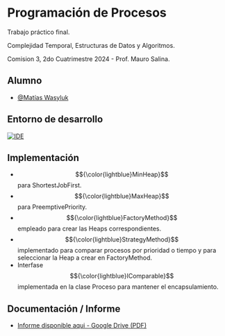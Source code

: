 
# Programación de Procesos

Trabajo práctico final.

Complejidad Temporal, Estructuras de Datos y Algoritmos.

Comision 3, 2do Cuatrimestre 2024 - Prof. Mauro Salina.




## Alumno

- [@Matías Wasyluk](https://www.github.com/wasyted)


## Entorno de desarrollo


[![IDE](https://img.shields.io/badge/IDE-SharpDevelop_5.1-blue
)](https://github.com/icsharpcode/SharpDevelop/)

## Implementación



- $${\color{lightblue}MinHeap}$$ para ShortestJobFirst.
- $${\color{lightblue}MaxHeap}$$ para PreemptivePriority.
- $${\color{lightblue}FactoryMethod}$$ empleado para crear las Heaps correspondientes.
- $${\color{lightblue}StrategyMethod}$$ implementado para comparar procesos por prioridad o tiempo y para seleccionar la Heap a crear en FactoryMethod.
- Interfase $${\color{lightblue}IComparable}$$ implementada en la clase Proceso para mantener el encapsulamiento.

## Documentación / Informe

- [Informe disponible aqui - Google Drive (PDF)](https://github.com/wasyted/CTEDA-TP/blob/main/informe.pdf)

